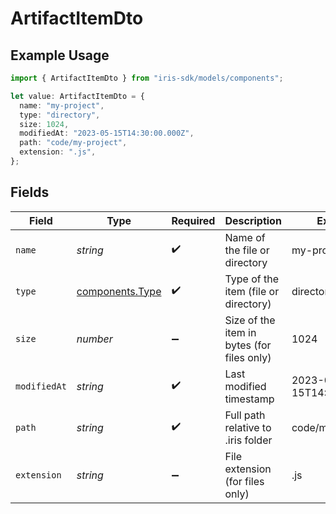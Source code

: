 # ArtifactItemDto

## Example Usage

```typescript
import { ArtifactItemDto } from "iris-sdk/models/components";

let value: ArtifactItemDto = {
  name: "my-project",
  type: "directory",
  size: 1024,
  modifiedAt: "2023-05-15T14:30:00.000Z",
  path: "code/my-project",
  extension: ".js",
};
```

## Fields

| Field                                              | Type                                               | Required                                           | Description                                        | Example                                            |
| -------------------------------------------------- | -------------------------------------------------- | -------------------------------------------------- | -------------------------------------------------- | -------------------------------------------------- |
| `name`                                             | *string*                                           | :heavy_check_mark:                                 | Name of the file or directory                      | my-project                                         |
| `type`                                             | [components.Type](../../models/components/type.md) | :heavy_check_mark:                                 | Type of the item (file or directory)               | directory                                          |
| `size`                                             | *number*                                           | :heavy_minus_sign:                                 | Size of the item in bytes (for files only)         | 1024                                               |
| `modifiedAt`                                       | *string*                                           | :heavy_check_mark:                                 | Last modified timestamp                            | 2023-05-15T14:30:00.000Z                           |
| `path`                                             | *string*                                           | :heavy_check_mark:                                 | Full path relative to .iris folder                 | code/my-project                                    |
| `extension`                                        | *string*                                           | :heavy_minus_sign:                                 | File extension (for files only)                    | .js                                                |